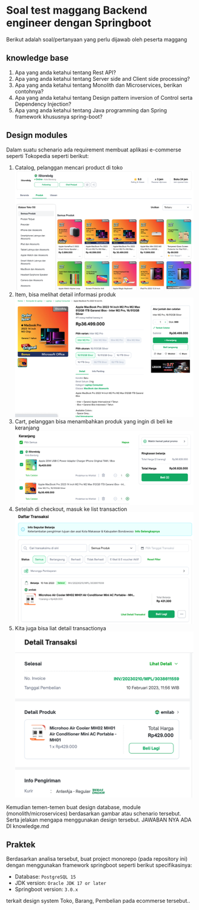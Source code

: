 # Soal test maggang Backend engineer dengan Springboot

Berikut adalah soal/pertanyaan yang perlu dijawab oleh peserta maggang

## knowledge base

1. Apa yang anda ketahui tentang Rest API?
2. Apa yang anda ketahui tentang Server side and Client side processing?
3. Apa yang anda ketahui tentang Monolith dan Microservices, berikan contohnya?
4. Apa yang anda ketahui tentang Design pattern inversion of Control serta Dependency Injection?
5. Apa yang anda ketahui tentang Java programming dan Spring framework khususnya spring-boot?

## Design modules

Dalam suatu schenario ada requirement membuat aplikasi e-commerse seperti Tokopedia seperti berikut:

1. Catalog, pelanggan mencari product di toko
    ![catalog](imgs/catalog.png)
2. Item, bisa melihat detail informasi produk
    ![items](imgs/item.png)
3. Cart, pelanggan bisa menambahkan produk yang ingin di beli ke keranjang
    ![cart](imgs/cart.png)
4. Setelah di checkout, masuk ke list transaction
    ![list-transaction](imgs/list-transaction.png)
5. Kita juga bisa liat detail transactionya
    ![detail-transaction](imgs/detail-transaction.png)

Kemudian temen-temen buat design database, module (monolith/microservices) berdasarkan gambar atau schenario tersebut. Serta jelakan mengapa menggunakan design tersebut.
JAWABAN NYA ADA DI knowledge.md

## Praktek

Berdasarkan analisa tersebut, buat project monorepo (pada repository ini) dengan menggunakan framework springboot seperti berikut specifikasinya:

- Database: `PostgreSQL 15`
- JDK version: `Oracle JDK 17 or later`
- Springboot version: `3.0.x`

terkait design system Toko, Barang, Pembelian pada ecommerse tersebut..
